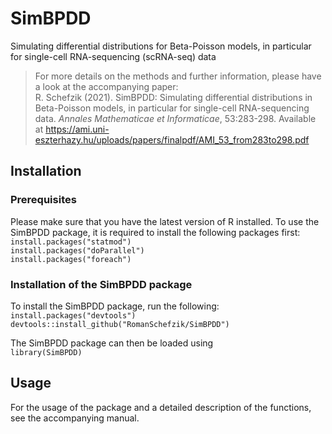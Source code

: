 # SimBPDD

Simulating differential distributions for Beta-Poisson models, in particular for single-cell RNA-sequencing (scRNA-seq) data

> For more details on the methods and further information, please have a look at the accompanying paper:  
> R. Schefzik (2021). SimBPDD: Simulating differential distributions in Beta-Poisson models, in particular for single-cell RNA-sequencing data. *Annales Mathematicae et Informaticae*, 53:283-298. Available at https://ami.uni-eszterhazy.hu/uploads/papers/finalpdf/AMI_53_from283to298.pdf

## Installation

### Prerequisites

Please make sure that you have the latest version of R installed. To use the SimBPDD package, it is required to install the following packages first:  
`install.packages("statmod")`  
`install.packages("doParallel")`  
`install.packages("foreach")`  

### Installation of the SimBPDD package

To install the SimBPDD package, run the following:  
`install.packages("devtools")`  
`devtools::install_github("RomanSchefzik/SimBPDD")` 

The SimBPDD package can then be loaded using  
`library(SimBPDD)`

## Usage

For the usage of the package and a detailed description of the functions, see the accompanying manual.
